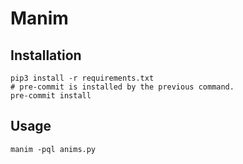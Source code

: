 # Manim

## Installation

```
pip3 install -r requirements.txt
# pre-commit is installed by the previous command.
pre-commit install
```

## Usage

```
manim -pql anims.py
```